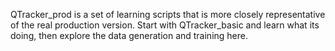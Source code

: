 QTracker_prod is a set of learning scripts that is more closely representative of the real production version.  Start with QTracker_basic and learn
what its doing, then explore the data generation and training here.
